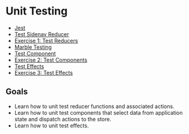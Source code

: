# Unit Testing

* [Jest](./jest.md)
* [Test Sidenav Reducer](./test-reducer.md)
* [Exercise 1: Test Reducers](./exercise-1-reducers.md)
* [Marble Testing](./marble-testing.md)
* [Test Component](./test-component.md)
* [Exercise 2: Test Components](./exercise-2-components.md)
* [Test Effects](./test-effects.md)
* [Exercise 3: Test Effects](./exercise-3-effects.md)

## Goals

* Learn how to unit test reducer functions and associated actions.
* Learn how to unit test components that select data from application state and dispatch actions to the store.
* Learn how to unit test effects.